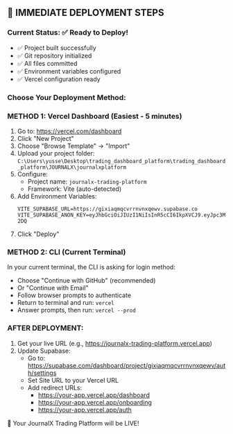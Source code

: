 ## 🚀 IMMEDIATE DEPLOYMENT STEPS

### Current Status: ✅ Ready to Deploy!
- ✅ Project built successfully
- ✅ Git repository initialized 
- ✅ All files committed
- ✅ Environment variables configured
- ✅ Vercel configuration ready

### Choose Your Deployment Method:

### METHOD 1: Vercel Dashboard (Easiest - 5 minutes)
1. Go to: https://vercel.com/dashboard
2. Click "New Project" 
3. Choose "Browse Template" → "Import"
4. Upload your project folder: `C:\Users\yusse\Desktop\trading_dashboard_platform\trading_dashboard_platform\JOURNALX\journalxplatform`
5. Configure:
   - Project name: `journalx-trading-platform`
   - Framework: Vite (auto-detected)
6. Add Environment Variables:
   ```
   VITE_SUPABASE_URL=https://gixiaqmqcvrrnvnxqewv.supabase.co
   VITE_SUPABASE_ANON_KEY=eyJhbGciOiJIUzI1NiIsInR5cCI6IkpXVCJ9.eyJpc3MiOiJzdXBhYmFzZSIsInJlZiI6ImdpeGlhcW1xY3Zycm52bnhxZXd2Iiwicm9sZSI6ImFub24iLCJpYXQiOjE3NTI2MDY5NzcsImV4cCI6MjA2ODE4Mjk3N30.4ZiwSIywhewWCEYRkx6AMoi4IYr0iCI3uD38q_i-2DQ
   ```
7. Click "Deploy"

### METHOD 2: CLI (Current Terminal)
In your current terminal, the CLI is asking for login method:
- Choose "Continue with GitHub" (recommended)
- Or "Continue with Email"
- Follow browser prompts to authenticate
- Return to terminal and run: `vercel`
- Answer prompts, then run: `vercel --prod`

### AFTER DEPLOYMENT:
1. Get your live URL (e.g., https://journalx-trading-platform.vercel.app)
2. Update Supabase:
   - Go to: https://supabase.com/dashboard/project/gixiaqmqcvrrnvnxqewv/auth/settings
   - Set Site URL to your Vercel URL
   - Add redirect URLs:
     - https://your-app.vercel.app/dashboard  
     - https://your-app.vercel.app/onboarding
     - https://your-app.vercel.app/auth

🎉 Your JournalX Trading Platform will be LIVE!
